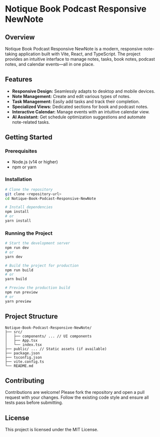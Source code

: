 # Notique Book Podcast Responsive NewNote

## Overview
Notique Book Podcast Responsive NewNote is a modern, responsive note-taking application built with Vite, React, and TypeScript. The project provides an intuitive interface to manage notes, tasks, book notes, podcast notes, and calendar events—all in one place.

## Features
- **Responsive Design:** Seamlessly adapts to desktop and mobile devices.
- **Note Management:** Create and edit various types of notes.
- **Task Management:** Easily add tasks and track their completion.
- **Specialized Views:** Dedicated sections for book and podcast notes.
- **Interactive Calendar:** Manage events with an intuitive calendar view.
- **AI Assistant:** Get schedule optimization suggestions and automate note-related tasks.

## Getting Started

### Prerequisites
- Node.js (v14 or higher)
- npm or yarn

### Installation
```bash
# Clone the repository
git clone <repository-url>
cd Notique-Book-Podcast-Responsive-NewNote

# Install dependencies
npm install
# or
yarn install
```

### Running the Project
```bash
# Start the development server
npm run dev
# or
yarn dev

# Build the project for production
npm run build
# or
yarn build

# Preview the production build
npm run preview
# or
yarn preview
```

## Project Structure
```text
Notique-Book-Podcast-Responsive-NewNote/
├── src/
│   ├── components/ ... // UI components
│   ├── App.tsx
│   └── index.tsx
├── public/ ... // Static assets (if available)
├── package.json
├── tsconfig.json
├── vite.config.ts
└── README.md
```

## Contributing
Contributions are welcome! Please fork the repository and open a pull request with your changes. Follow the existing code style and ensure all tests pass before submitting.

## License
This project is licensed under the MIT License.
